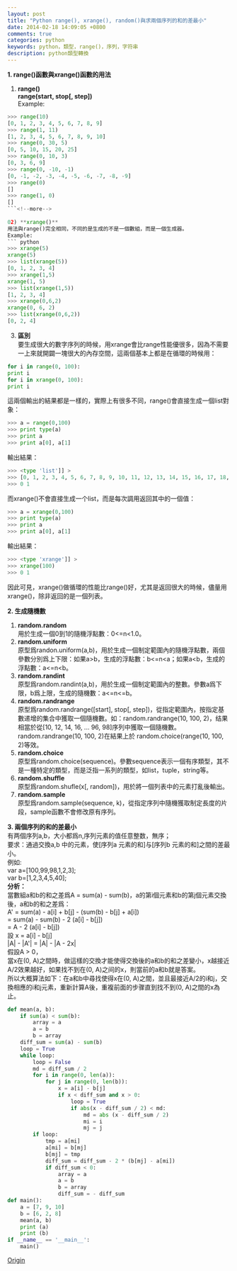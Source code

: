 ```yaml
---
layout: post
title: "Python range(), xrange(), random()與求兩個序列的和的差最小"
date: 2014-02-18 14:09:05 +0800
comments: true
categories: python
keywords: python，類型，range()，序列，字符串
description: python類型轉換
---
```

 
**1. range()函數與xrange()函數的用法**  
01) **range()**  
**range(start, stop[, step])**  
Example:  
``` python  
>>> range(10)  
[0, 1, 2, 3, 4, 5, 6, 7, 8, 9]  
>>> range(1, 11)  
[1, 2, 3, 4, 5, 6, 7, 8, 9, 10]  
>>> range(0, 30, 5)  
[0, 5, 10, 15, 20, 25]  
>>> range(0, 10, 3)  
[0, 3, 6, 9]  
>>> range(0, -10, -1)  
[0, -1, -2, -3, -4, -5, -6, -7, -8, -9]  
>>> range(0)  
[]  
>>> range(1, 0)  
[]  
```<!--more-->  
  
02) **xrange()**  
用法與range()完全相同，不同的是生成的不是一個數組，而是一個生成器。  
Example:  
``` python
>>> xrange(5)
xrange(5)
>>> list(xrange(5))
[0, 1, 2, 3, 4]
>>> xrange(1,5)
xrange(1, 5)
>>> list(xrange(1,5))
[1, 2, 3, 4]
>>> xrange(0,6,2)
xrange(0, 6, 2)
>>> list(xrange(0,6,2))
[0, 2, 4]
```  
  
03) **區別**  
要生成很大的數字序列的時候，用xrange會比range性能優很多，因為不需要一上來就開闢一塊很大的內存空間，這兩個基本上都是在循環的時候用：  
``` python
for i in range(0, 100): 
print i 
for i in xrange(0, 100): 
print i 
```  
這兩個輸出的結果都是一樣的，實際上有很多不同，range()會直接生成一個list對象：  
``` python
>>> a = range(0,100) 
>>> print type(a) 
>>> print a 
>>> print a[0], a[1] 
```  
輸出結果：  
``` python
>>> <type 'list']] >
>>> [0, 1, 2, 3, 4, 5, 6, 7, 8, 9, 10, 11, 12, 13, 14, 15, 16, 17, 18, 19, 20, 21, 22, 23, 24, 25, 26, 27, 28, 29, 30, 31, 32, 33, 34, 35, 36, 37, 38, 39, 40, 41, 42, 43, 44, 45, 46, 47, 48, 49, 50, 51, 52, 53, 54, 55, 56, 57, 58, 59, 60, 61, 62, 63, 64, 65, 66, 67, 68, 69, 70, 71, 72, 73, 74, 75, 76, 77, 78, 79, 80, 81, 82, 83, 84, 85, 86, 87, 88, 89, 90, 91, 92, 93, 94, 95, 96, 97, 98, 99]
>>> 0 1
```  
而xrange()不會直接生成一个list，而是每次調用返回其中的一個值：  
``` python
>>> a = xrange(0,100) 
>>> print type(a) 
>>> print a 
>>> print a[0], a[1]
```   
輸出結果：
``` python
>>> <type 'xrange']] >
>>> xrange(100)
>>> 0 1
```  
  
因此可見，xrange()做循環的性能比range()好，尤其是返回很大的時候，儘量用xrange()，除非返回的是一個列表。  
  
**2. 生成隨機數**  
1) **random.random**  
用於生成一個0到1的隨機浮點數：0<=n<1.0。  
2) **random.uniform**  
原型爲randon.uniform(a,b)，用於生成一個制定範圍內的隨機浮點數，兩個參數分別爲上下限：如果a>b，生成的浮點數：b<=n<a；如果a<b，生成的浮點數：a<=n<b。  
3) **random.randint**  
原型爲random.randint(a,b)，用於生成一個制定範圍內的整數。參數a爲下限，b爲上限，生成的隨機數：a<=n<=b。  
4) **random.randrange**  
原型爲random.randrange([start], stop[, step])，從指定範圍內，按指定基數递增的集合中獲取一個隨機數。如：random.randrange(10, 100, 2)，结果相當於從[10, 12, 14, 16, ... 96, 98]序列中獲取一個隨機數。random.randrange(10, 100, 2)在結果上於 random.choice(range(10, 100, 2)等效。  
5) **random.choice**  
原型爲random.choice(sequence)。參數sequence表示一個有序類型，其不是一種特定的類型，而是泛指一系列的類型，如list，tuple，string等。  
6) **random.shuffle**  
原型爲random.shufle(x[, random])，用於將一個列表中的元素打亂後輸出。  
7) **random.sample**  
原型爲random.sample(sequence, k)，從指定序列中隨機獲取制定長度的片段，sample函數不會修改原有序列。  
   
**3. 兩個序列的和的差最小**  
有两個序列a,b，大小都爲n,序列元素的值任意整数，無序；  
要求：通過交換a,b 中的元素，使[序列a 元素的和]与[序列b 元素的和]之間的差最小。  
例如:  
var a=[100,99,98,1,2,3];  
var b=[1,2,3,4,5,40];  
**分析：**  
當數組a和b的和之差爲A = sum(a) - sum(b)，a的第i個元素和b的第j個元素交換後，a和b的和之差爲：  
A' = sum(a) - a[i] + b[j] - (sum(b) - b[j] + a[i])  
   = sum(a) - sum(b) - 2 (a[i] - b[j])  
   = A - 2 (a[i] - b[j])  
設 x = a[i] - b[j]  
|A| - |A'| = |A| - |A - 2x|  
假設A > 0，  
當x在(0, A)之間時，做這樣的交換才能使得交換後的a和b的和之差變小，x越接近A/2效果越好，如果找不到在(0, A)之间的x，則當前的a和b就是答案。  
所以大概算法如下：在a和b中尋找使得x在(0, A)之間，並且最接近A/2的i和j，交換相應的i和j元素，重新計算A後，重複前面的步骤直到找不到(0, A)之間的x為止。  
``` python
def mean(a, b):  
    if sum(a) < sum(b):  
        array = a  
        a = b  
        b = array  
    diff_sum = sum(a) - sum(b)  
    loop = True  
    while loop:  
        loop = False  
        md = diff_sum / 2  
        for i in range(0, len(a)):  
            for j in range(0, len(b)):  
                x = a[i] - b[j]  
                if x < diff_sum and x > 0:  
                    loop = True  
                    if abs(x - diff_sum / 2) < md:  
                        md = abs (x - diff_sum / 2)  
                        mi = i  
                        mj = j  
        if loop:  
            tmp = a[mi]  
            a[mi] = b[mj]  
            b[mj] = tmp  
            diff_sum = diff_sum - 2 * (b[mj] - a[mi])  
            if diff_sum < 0:  
                array = a  
                a = b  
                b = array  
                diff_sum = - diff_sum  
def main():  
    a = [7, 9, 10]  
    b = [6, 2, 8]  
    mean(a, b)  
    print (a)  
    print (b)  
if __name__ == '__main__':  
    main()  
```
[Origin](http://www.smallqiao.com/31.html)